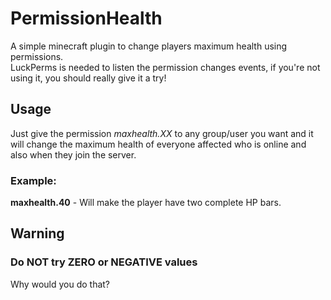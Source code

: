 # PermissionHealth
A simple minecraft plugin to change players maximum health using permissions.
<br>LuckPerms is needed to listen the permission changes events, if you're not using it, you should really give it a try!
## Usage
Just give the permission _maxhealth.XX_ to any group/user you want and it will change the maximum health of everyone affected who is online and also when they join the server.
### Example:
__maxhealth.40__ - Will make the player have two complete HP bars.

## Warning
### Do NOT try ZERO or NEGATIVE values
Why would you do that?
